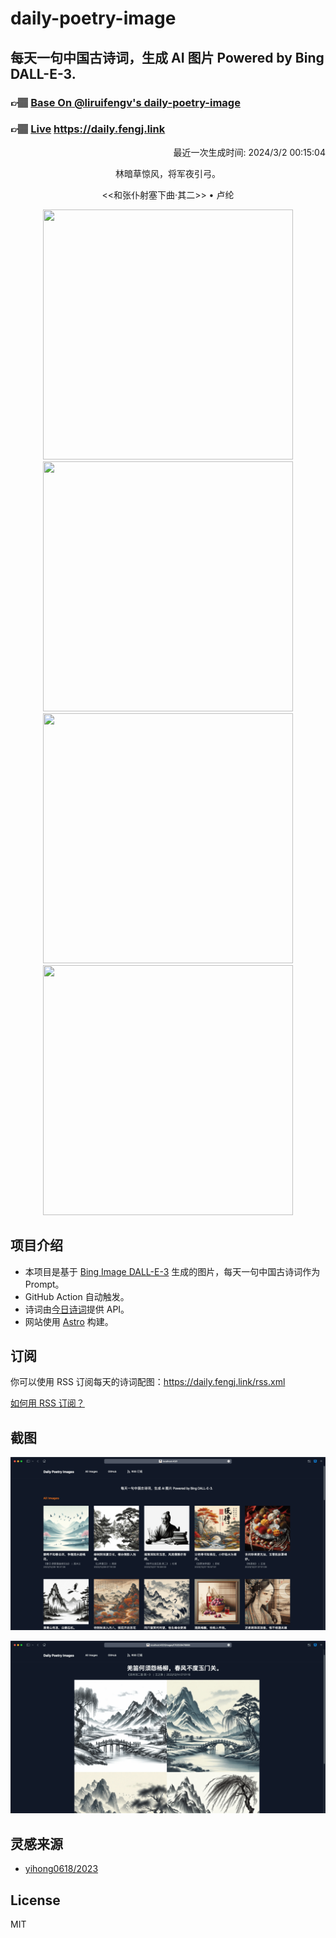 
# daily-poetry-image

## 每天一句中国古诗词，生成 AI 图片 Powered by Bing DALL-E-3.

### 👉🏽 [Base On @liruifengv's daily-poetry-image](https://github.com/liruifengv/daily-poetry-image)

### 👉🏽 [Live](https://daily.fengj.link) https://daily.fengj.link

<p align="right">
  最近一次生成时间: 2024/3/2 00:15:04
</p>
<p align="center">
林暗草惊风，将军夜引弓。
</p>
<p align="center">
<<和张仆射塞下曲·其二>> • 卢纶
</p>
<p align="center">
<img src="https://tse3.mm.bing.net/th/id/OIG4.eQfMMbJAGCoLm8DIuxKe" height="400" width="400" />
<img src="https://tse2.mm.bing.net/th/id/OIG4.t0HqYyucpP4GnUJ_LLqY" height="400" width="400" />
<img src="https://tse1.mm.bing.net/th/id/OIG4.Kro04MfQVlYhFkNfGJAC" height="400" width="400" />
<img src="https://tse1.mm.bing.net/th/id/OIG4.sz1f1GLufmZnLKZ2ircH" height="400" width="400" />
</p>

## 项目介绍

-   本项目是基于 [Bing Image DALL-E-3](https://www.bing.com/images/create) 生成的图片，每天一句中国古诗词作为 Prompt。
-   GitHub Action 自动触发。
-   诗词由[今日诗词](https://www.jinrishici.com/)提供 API。
-   网站使用 [Astro](https://astro.build) 构建。

## 订阅

你可以使用 RSS 订阅每天的诗词配图：https://daily.fengj.link/rss.xml

[如何用 RSS 订阅？](https://zhuanlan.zhihu.com/p/55026716)

## 截图

![图片列表](./screenshots/Snipaste_2023-12-28_21-00-26.png)

![图片详情](./screenshots/Snipaste_2023-12-28_21-00-53.png)

## 灵感来源

-   [yihong0618/2023](https://github.com/yihong0618/2023)

## License

MIT
